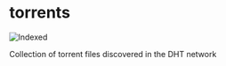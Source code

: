 torrents 
========
![Indexed](https://img.shields.io/badge/indexed-75440-blue)

Collection of torrent files discovered in the DHT network
